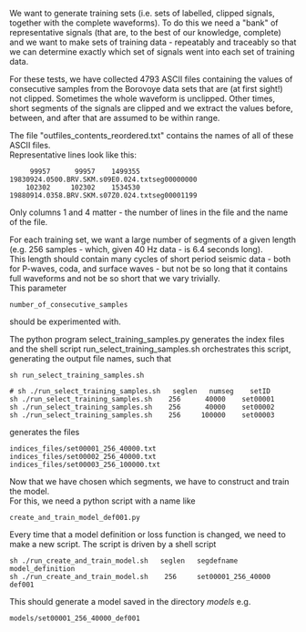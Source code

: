 We want to generate training sets (i.e. sets of labelled, clipped signals, together with the complete waveforms).
To do this we need a "bank" of representative signals (that are, to the best of our knowledge, complete) and we want to make sets of training data - repeatably and traceably so that we can determine exactly which set of
signals went into each set of training data.  

For these tests, we have collected 4793 ASCII files containing the values of consecutive samples from the Borovoye data sets that are (at first sight!) not clipped. Sometimes the whole waveform is unclipped. Other times, short segments of the signals are clipped and we extract the values before, between, and after that are assumed to be within range.  

The file "outfiles_contents_reordered.txt" contains the names of all of these ASCII files.  
Representative lines look like this:  

```
     99957      99957    1499355 19830924.0500.BRV.SKM.s09E0.024.txtseg00000000
    102302     102302    1534530 19880914.0358.BRV.SKM.s07Z0.024.txtseg00001199
```

Only columns 1 and 4 matter - the number of lines in the file and the name of the file.  

For each training set, we want a large number of segments of a given length
(e.g. 256 samples - which, given 40 Hz data - is 6.4 seconds long).  
This length should contain many cycles of short period seismic data - both
for P-waves, coda, and surface waves - but not be so long that it contains full waveforms
and not be so short that we vary trivially.  
This parameter  
```
number_of_consecutive_samples
```
should be experimented with.  

The python program select_training_samples.py generates the index files and the shell script
run_select_training_samples.sh orchestrates this script, generating the output file names,
such that  

```
sh run_select_training_samples.sh

# sh ./run_select_training_samples.sh   seglen   numseg    setID
sh ./run_select_training_samples.sh    256      40000    set00001
sh ./run_select_training_samples.sh    256      40000    set00002
sh ./run_select_training_samples.sh    256     100000    set00003
```

generates the files

```
indices_files/set00001_256_40000.txt
indices_files/set00002_256_40000.txt
indices_files/set00003_256_100000.txt
```

Now that we have chosen which segments, we have to construct and train the model.  
For this, we need a python script with a name like  
```
create_and_train_model_def001.py
```

Every time that a model definition or loss function is changed, we need to make a new script.
The script is driven by a shell script  
```
sh ./run_create_and_train_model.sh   seglen   segdefname            model_definition
sh ./run_create_and_train_model.sh    256     set00001_256_40000    def001
```

This should generate a model saved in the directory *models* e.g.
```
models/set00001_256_40000_def001
```


